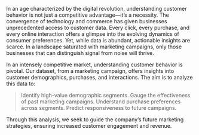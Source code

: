 In an age characterized by the digital revolution, understanding customer behavior is not just a competitive advantage—it’s a necessity. The convergence of technology and commerce has given businesses unprecedented access to customer data. Every click, every purchase, and every online interaction offers a glimpse into the evolving dynamics of consumer preferences. Yet, while data is abundant, actionable insights are scarce. In a landscape saturated with marketing campaigns, only those businesses that can distinguish signal from noise will thrive.

In an intensely competitive market, understanding customer behavior is pivotal. Our dataset, from a marketing campaign, offers insights into customer demographics, purchases, and interactions. The aim is to analyze this data to:

> Identify high-value demographic segments.
> Gauge the effectiveness of past marketing campaigns.
> Understand purchase preferences across segments.
> Predict responsiveness to future campaigns. 

Through this analysis, we seek to guide the company’s future marketing strategies, ensuring increased customer engagement and revenue.
